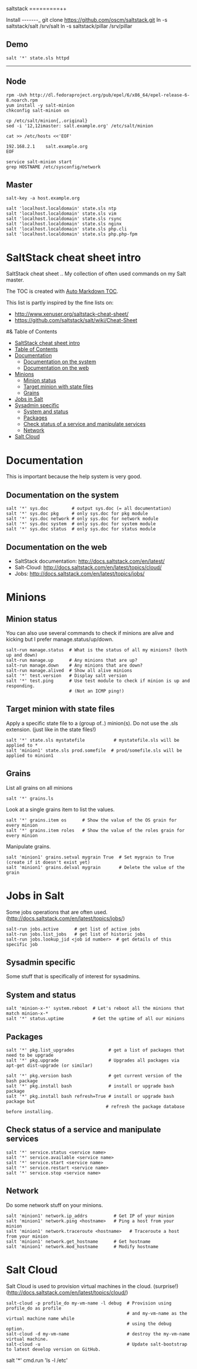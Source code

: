saltstack
=========++

Install
-------_
    git clone https://github.com/oscm/saltstack.git
    ln -s saltstack/salt /srv/salt
    ln -s saltstack/pillar /srv/pillar

Demo
----
    salt '*' state.sls httpd
    
- - -

Node
----
    rpm -Uvh http://dl.fedoraproject.org/pub/epel/6/x86_64/epel-release-6-8.noarch.rpm
    yum install -y salt-minion
    chkconfig salt-minion on

    cp /etc/salt/minion{,.original}
    sed -i '12,12imaster: salt.example.org' /etc/salt/minion

    cat >> /etc/hosts <<'EOF'
    
    192.168.2.1    salt.example.org
    EOF

    service salt-minion start
    grep HOSTNAME /etc/sysconfig/network

Master
------
    salt-key -a host.example.org

    salt 'localhost.localdomain' state.sls ntp
    salt 'localhost.localdomain' state.sls vim
    salt 'localhost.localdomain' state.sls rsync
    salt 'localhost.localdomain' state.sls nginx
    salt 'localhost.localdomain' state.sls php.cli
    salt 'localhost.localdomain' state.sls php.php-fpm

# SaltStack cheat sheet intro

SaltStack cheat sheet .. My collection of often used commands on my Salt master.

The TOC is created with [Auto Markdown TOC](https://marketplace.visualstudio.com/items?itemName=huntertran.auto-markdown-toc).

This list is partly inspired by the fine lists on:
* http://www.xenuser.org/saltstack-cheat-sheet/
* https://github.com/saltstack/salt/wiki/Cheat-Sheet

#& Table of Contents

<!-- TOC -->

- [SaltStack cheat sheet intro](#saltstack-cheat-sheet-intro)
- [Table of Contents](#table-of-contents)
- [Documentation](#documentation)
    - [Documentation on the system](#documentation-on-the-system)
    - [Documentation on the web](#documentation-on-the-web)
- [Minions](#minions)
    - [Minion status](#minion-status)
    - [Target minion with state files](#target-minion-with-state-files)
    - [Grains](#grains)
- [Jobs in Salt](#jobs-in-salt)
- [Sysadmin specific](#sysadmin-specific)
    - [System and status](#system-and-status)
    - [Packages](#packages)
    - [Check status of a service and manipulate services](#check-status-of-a-service-and-manipulate-services)
    - [Network](#network)
- [Salt Cloud](#salt-cloud)

<!-- /TOC -->

# Documentation
This is important because the help system is very good.

## Documentation on the system
```
salt '*' sys.doc         # output sys.doc (= all documentation)
salt '*' sys.doc pkg     # only sys.doc for pkg module
salt '*' sys.doc network # only sys.doc for network module
salt '*' sys.doc system  # only sys.doc for system module
salt '*' sys.doc status  # only sys.doc for status module
```

## Documentation on the web
- SaltStack documentation: http://docs.saltstack.com/en/latest/
- Salt-Cloud: http://docs.saltstack.com/en/latest/topics/cloud/
- Jobs: http://docs.saltstack.com/en/latest/topics/jobs/

# Minions

## Minion status
You can also use several commands to check if minions are alive and kicking but I prefer manage.status/up/down.

```
salt-run manage.status  # What is the status of all my minions? (both up and down)
salt-run manage.up      # Any minions that are up?
salt-run manage.down    # Any minions that are down?
salt-run manage.alived  # Show all alive minions
salt '*' test.version   # Display salt version
salt '*' test.ping      # Use test module to check if minion is up and responding.
                        # (Not an ICMP ping!)
```

## Target minion with state files
Apply a specific state file to a (group of..) minion(s). Do not use the .sls extension. (just like in the state files!)

```
salt '*' state.sls mystatefile           # mystatefile.sls will be applied to *
salt 'minion1' state.sls prod.somefile  # prod/somefile.sls will be applied to minion1
```

## Grains
List all grains on all minions
```
salt '*' grains.ls
```

Look at a single grains item to list the values.
```
salt '*' grains.item os      # Show the value of the OS grain for every minion
salt '*' grains.item roles   # Show the value of the roles grain for every minion
```

Manipulate grains.
```
salt 'minion1' grains.setval mygrain True  # Set mygrain to True (create if it doesn't exist yet)
salt 'minion1' grains.delval mygrain       # Delete the value of the grain
```

# Jobs in Salt
Some jobs operations that are often used. (http://docs.saltstack.com/en/latest/topics/jobs/)
```
salt-run jobs.active      # get list of active jobs
salt-run jobs.list_jobs   # get list of historic jobs
salt-run jobs.lookup_jid <job id number>  # get details of this specific job
```

## Sysadmin specific
Some stuff that is specifically of interest for sysadmins.

## System and status
```
salt 'minion-x-*' system.reboot  # Let's reboot all the minions that match minion-x-*
salt '*' status.uptime           # Get the uptime of all our minions
```

## Packages
```
salt '*' pkg.list_upgrades             # get a list of packages that need to be upgrade
salt '*' pkg.upgrade                   # Upgrades all packages via apt-get dist-upgrade (or similar)

salt '*' pkg.version bash              # get current version of the bash package
salt '*' pkg.install bash              # install or upgrade bash package
salt '*' pkg.install bash refresh=True # install or upgrade bash package but
                                      # refresh the package database before installing.
```

## Check status of a service and manipulate services
```
salt '*' service.status <service name>
salt '*' service.available <service name>
salt '*' service.start <service name>
salt '*' service.restart <service name>
salt '*' service.stop <service name>
```

## Network

Do some network stuff on your minions.

```
salt 'minion1' network.ip_addrs          # Get IP of your minion
salt 'minion1' network.ping <hostname>   # Ping a host from your minion
salt 'minion1' network.traceroute <hostname>   # Traceroute a host from your minion
salt 'minion1' network.get_hostname      # Get hostname
salt 'minion1' network.mod_hostname      # Modify hostname
```

# Salt Cloud
Salt Cloud is used to provision virtual machines in the cloud. (surprise!) (http://docs.saltstack.com/en/latest/topics/cloud/)

```
salt-cloud -p profile_do my-vm-name -l debug  # Provision using profile_do as profile
                                              # and my-vm-name as the virtual machine name while
                                              # using the debug option.
salt-cloud -d my-vm-name                      # destroy the my-vm-name virtual machine.
salt-cloud -u                                 # Update salt-bootstrap to latest develop version on GitHub.
```
salt '*' cmd.run 'ls -l /etc'